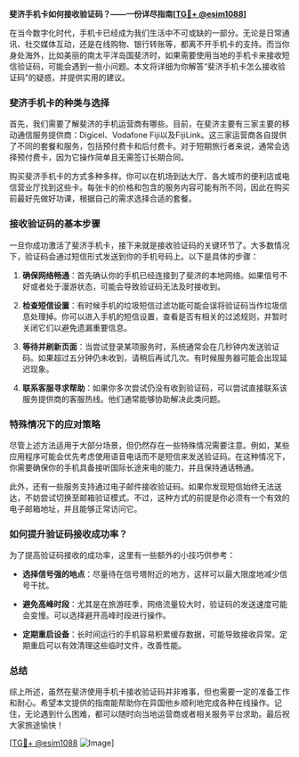 **斐济手机卡如何接收验证码？——一份详尽指南[[TG💪+ @esim1088](https://t.me/s/esim1088)]**

在当今数字化时代，手机卡已经成为我们生活中不可或缺的一部分。无论是日常通讯、社交媒体互动，还是在线购物、银行转账等，都离不开手机卡的支持。而当你身处海外，比如美丽的南太平洋岛国斐济时，如果需要使用当地的手机卡来接收短信验证码，可能会遇到一些小问题。本文将详细为你解答“斐济手机卡怎么接收验证码”的疑惑，并提供实用的建议。

### 斐济手机卡的种类与选择

首先，我们需要了解斐济的手机运营商有哪些。目前，在斐济主要有三家主要的移动通信服务提供商：Digicel、Vodafone Fiji以及FijiLink。这三家运营商各自提供了不同的套餐和服务，包括预付费卡和后付费卡。对于短期旅行者来说，通常会选择预付费卡，因为它操作简单且无需签订长期合同。

购买斐济手机卡的方式多种多样。你可以在机场到达大厅、各大城市的便利店或电信营业厅找到这些卡。每张卡的价格和包含的服务内容可能有所不同，因此在购买前最好先做好功课，根据自己的需求选择合适的套餐。

### 接收验证码的基本步骤

一旦你成功激活了斐济手机卡，接下来就是接收验证码的关键环节了。大多数情况下，验证码会通过短信形式发送到你的手机号码上。以下是具体的步骤：

1. **确保网络畅通**：首先确认你的手机已经连接到了斐济的本地网络。如果信号不好或者处于漫游状态，可能会导致验证码无法及时接收到。
   
2. **检查短信设置**：有时候手机的垃圾短信过滤功能可能会误将验证码当作垃圾信息处理掉。你可以进入手机的短信设置，查看是否有相关的过滤规则，并暂时关闭它们以避免遗漏重要信息。

3. **等待并刷新页面**：当尝试登录某项服务时，系统通常会在几秒钟内发送验证码。如果超过五分钟仍未收到，请稍后再试几次。有时候服务器可能会出现延迟现象。

4. **联系客服寻求帮助**：如果你多次尝试仍没有收到验证码，可以尝试直接联系该服务提供商的客服热线。他们通常能够协助解决此类问题。

### 特殊情况下的应对策略

尽管上述方法适用于大部分场景，但仍然存在一些特殊情况需要注意。例如，某些应用程序可能会优先考虑使用语音电话而不是短信来发送验证码。在这种情况下，你需要确保你的手机具备接听国际长途来电的能力，并且保持通话畅通。

此外，还有一些服务支持通过电子邮件接收验证码。如果你发现短信始终无法送达，不妨尝试切换至邮箱验证模式。不过，这种方式的前提是你必须有一个有效的电子邮箱地址，并且能够正常访问它。

### 如何提升验证码接收成功率？

为了提高验证码接收的成功率，这里有一些额外的小技巧供参考：

- **选择信号强的地点**：尽量待在信号塔附近的地方，这样可以最大限度地减少信号干扰。
  
- **避免高峰时段**：尤其是在旅游旺季，网络流量较大时，验证码的发送速度可能会变慢。可以选择避开高峰时段进行操作。

- **定期重启设备**：长时间运行的手机容易积累缓存数据，可能导致接收异常。定期重启可以有效清理这些临时文件，改善性能。

### 总结

综上所述，虽然在斐济使用手机卡接收验证码并非难事，但也需要一定的准备工作和耐心。希望本文提供的指南能帮助你在异国他乡顺利地完成各种在线操作。记住，无论遇到什么困难，都可以随时向当地运营商或者相关服务平台求助。最后祝大家旅途愉快！

[[TG💪+ @esim1088](https://t.me/s/esim1088) ![Image](https://i.postimg.cc/4NQfJmqS/Snipaste-2025-05-13-00-14-12.png)]